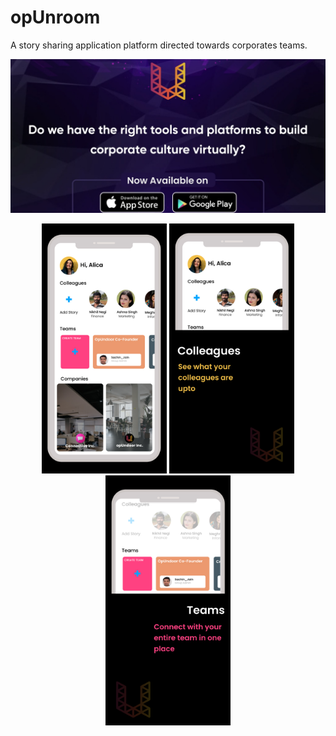 # opUnroom
A story sharing application platform directed towards corporates teams.

![](./media/feature_graphic.png)

<p align="center">
  <img src="./media/screen-shot1(googlePlay).png" width="200" />
  <img src="./media/screen-shot2(googlePlay).png" width="200" />
  <img src="./media/screen-shot3(googlePlay).png" width="200" />
</p>